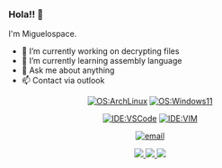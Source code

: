 ### Hola!! 👋

<!--
Here are some ideas to get you started:

- 🔭 I’m currently working on decrypting files
- 🌱 I’m currently learning assembly language
- 👯 I’m looking to collaborate on ...
- 🤔 I’m looking for help with ...
- 💬 Ask me about ...
- 📫 How to reach me: ...
- 😄 Pronouns: ...
- ⚡ Fun fact: ...
-->

I'm Miguelospace.
- 🔭 I’m currently working on decrypting files
- 🌱 I’m currently learning assembly language
- 💬 Ask me about anything
- 📫 Contact via outlook

<div align="center">
  
  [![OS:ArchLinux](https://img.shields.io/badge/OS-ArchLinux-blue?style=flat-square&logo=arch-linux)](https://archlinux.org)
  [![OS:Windows11](https://img.shields.io/badge/OS-Windows11-blue?style=flat-square&logo=microsoft)](https://www.microsoft.com)
  <!-- [![OS:Android13](https://img.shields.io/badge/OS-Android12-green?style=flat-square&logo=android)](https://www.android.com/) -->
  [![IDE:VSCode](https://img.shields.io/badge/IDE-VSCode-blue?style=flat-square&logo=visualstudiocode)](https://code.visualstudio.com/)
  [![IDE:VIM](https://img.shields.io/badge/IDE-VIM-green?style=flat-square&logo=VIM)](https://www.vim.org/)
  <!-- [![DE:KDE](https://img.shields.io/badge/DE-KDE-blue?style=flat-square&logo=KDE)](https://www.gnome.org/) -->
 

  [![email](https://img.shields.io/badge/Email-miguel.gara@outlook.com-red?style=flat-square&logo=gmail)](mailto:miguel.gara@outlook.com)
<!--
  [![keybase](https://img.shields.io/badge/Keybase-yuk7-blue?style=flat-square&logo=keybase)](https://keybase.io/yuk7)
  [![telegram](https://img.shields.io/badge/Telegram-yuk__7-blue?style=flat-square&logo=telegram)](https://t.me/yuk_7)
  [![paypal](https://img.shields.io/badge/PayPal-yuk77-blue?style=flat-square&logo=paypal)](https://paypal.me/yuk77)
  [![Gist.GitHub:yuk7](https://img.shields.io/badge/Gist-yuk7-red?style=flat-square&logo=GitHub)](https://gist.github.com/yuk7)
  [![gitee](https://img.shields.io/badge/gitee-yuk7-red?style=flat-square&logo=gitee)](https://gitee.com/yuk7)
  [![csdn](https://img.shields.io/badge/CSDN-yuk____7-red?style=flat-square&logo=c)](https://blog.csdn.net/yuk__7)
</div>
-->
<div align="center">
  <a href="https://github.com/vn7n24fzkq/github-profile-summary-cards">
    <img src="https://github-profile-summary-cards.vercel.app/api/cards/profile-details?username=Miguelospace&theme=github" />
  </a>
  <a href="https://github.com/vn7n24fzkq/github-profile-summary-cards">
    <img src="https://github-profile-summary-cards.vercel.app/api/cards/stats?username=Miguelospace&theme=github" />
  </a>
  <a href="https://github.com/vn7n24fzkq/github-profile-summary-cards">
    <img src="https://github-profile-summary-cards.vercel.app/api/cards/repos-per-language?username=Miguelospace&theme=github" />
  </a>
</div>
